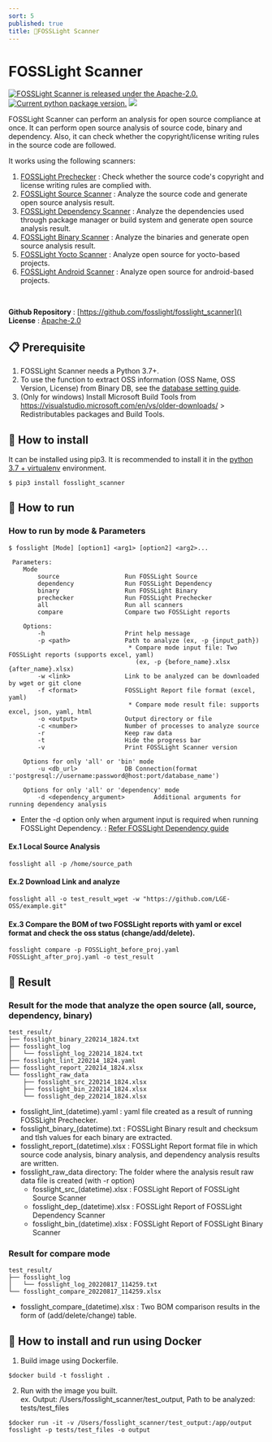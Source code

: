 ```yaml
---
sort: 5
published: true
title: 🚩FOSSLight Scanner
---
```

# FOSSLight Scanner

<a href="https://github.com/fosslight/fosslight_scanner/blob/main/LICENSE"><img src="https://img.shields.io/pypi/l/fosslight_scanner" alt="FOSSLight Scanner is released under the Apache-2.0." /></a> <a href="https://pypi.org/project/fosslight-scanner/"><img src="https://img.shields.io/pypi/v/fosslight_scanner" alt="Current python package version." /></a> <img src="https://img.shields.io/pypi/pyversions/fosslight_scanner" />

FOSSLight Scanner can perform an analysis for open source compliance at once. It can perform open source analysis of source code, binary and dependency. Also, it can check whether the copyright/license writing rules in the source code are followed.  <br/>

It works using the following scanners:

1. [FOSSLight Prechecker](1_prechecker.md) : Check whether the source code's copyright and license writing rules are complied with.
2. [FOSSLight Source Scanner](2_source.md) : Analyze the source code and generate open source analysis result.
3. [FOSSLight Dependency Scanner](3_dependency.md) : Analyze the dependencies used through package manager or build system and generate open source analysis result. 
4. [FOSSLight Binary Scanner](4_binary.md) : Analyze the binaries and generate open source analysis result.
5. [FOSSLight Yocto Scanner](5_yocto.md) : Analyze open source for yocto-based projects.
6. [FOSSLight Android Scanner](6_android.md) : Analyze open source for android-based projects.
<br />

**Github Repository** : [https://github.com/fosslight/fosslight_scanner]()  
**License** : [Apache-2.0](https://github.com/fosslight/fosslight_scanner/blob/main/LICENSE)


## 📋 Prerequisite
1. FOSSLight Scanner needs a Python 3.7+.    
2. To use the function to extract OSS information (OSS Name, OSS Version, License) from Binary DB, see the [database setting guide](etc/binary_db.md).
3. (Only for windows) Install Microsoft Build Tools from https://visualstudio.microsoft.com/en/vs/older-downloads/ > Redistributables packages and Build Tools.

## 🎉 How to install
It can be installed using pip3. It is recommended to install it in the [python 3.7 + virtualenv](etc/guide_virtualenv.md) environment.
```
$ pip3 install fosslight_scanner
```

## 🚀 How to run
### How to run by mode & Parameters
```
$ fosslight [Mode] [option1] <arg1> [option2] <arg2>...
```
```
 Parameters:
    Mode
        source                  Run FOSSLight Source
        dependency              Run FOSSLight Dependency
        binary                  Run FOSSLight Binary
        prechecker              Run FOSSLight Prechecker
        all                     Run all scanners
        compare                 Compare two FOSSLight reports
 
    Options:
        -h                      Print help message
        -p <path>               Path to analyze (ex, -p {input_path})
                                 * Compare mode input file: Two FOSSLight reports (supports excel, yaml)
                                   (ex, -p {before_name}.xlsx {after_name}.xlsx)
        -w <link>               Link to be analyzed can be downloaded by wget or git clone
        -f <format>             FOSSLight Report file format (excel, yaml)
                                 * Compare mode result file: supports excel, json, yaml, html
        -o <output>             Output directory or file
        -c <number>             Number of processes to analyze source
        -r                      Keep raw data
        -t                      Hide the progress bar
        -v                      Print FOSSLight Scanner version
 
    Options for only 'all' or 'bin' mode
        -u <db_url>             DB Connection(format :'postgresql://username:password@host:port/database_name')
 
    Options for only 'all' or 'dependency' mode
        -d <dependency_argument>        Additional arguments for running dependency analysis
```
- Enter the -d option only when argument input is required when running FOSSLight Dependency. : [Refer FOSSLight Dependency guide](3_dependency.md)

#### Ex.1 Local Source Analysis
```
fosslight all -p /home/source_path
```

#### Ex.2 Download Link and analyze
```
fosslight all -o test_result_wget -w "https://github.com/LGE-OSS/example.git"
```

#### Ex.3 Compare the BOM of two FOSSLight reports with yaml or excel format and check the oss status (change/add/delete).
```
fosslight compare -p FOSSLight_before_proj.yaml FOSSLight_after_proj.yaml -o test_result
```

## 📁 Result
### Result for the mode that analyze the open source (all, source, dependency, binary)
```
test_result/
├── fosslight_binary_220214_1824.txt
├── fosslight_log
│   └── fosslight_log_220214_1824.txt
├── fosslight_lint_220214_1824.yaml
├── fosslight_report_220214_1824.xlsx
└── fosslight_raw_data
    ├── fosslight_src_220214_1824.xlsx
    ├── fosslight_bin_220214_1824.xlsx
    └── fosslight_dep_220214_1824.xlsx
```
- fosslight_lint_(datetime).yaml : yaml file created as a result of running FOSSLight Prechecker.
- fosslight_binary_(datetime).txt : FOSSLight Binary result and checksum and tlsh values for each binary are extracted.
- fosslight_report_(datetime).xlsx : FOSSLight Report format file in which source code analysis, binary analysis, and dependency analysis results are written.
- fosslight_raw_data directory: The folder where the analysis result raw data file is created (with -r option)
  - fosslight_src_(datetime).xlsx : FOSSLight Report of FOSSLight Source Scanner
  - fosslight_dep_(datetime).xlsx : FOSSLight Report of FOSSLight Dependency Scanner
  - fosslight_bin_(datetime).xlsx : FOSSLight Report of FOSSLight Binary Scanner

### Result for compare mode
```
test_result/
├── fosslight_log
│   └── fosslight_log_20220817_114259.txt
└── fosslight_compare_20220817_114259.xlsx
```
- fosslight_compare_(datetime).xlsx : Two BOM comparison results in the form of (add/delete/change) table.

## 🐳 How to install and run using Docker
1. Build image using Dockerfile.
```
$docker build -t fosslight .
```
2. Run with the image you built.      
ex. Output: /Users/fosslight_scanner/test_output, Path to be analyzed: tests/test_files
```
$docker run -it -v /Users/fosslight_scanner/test_output:/app/output fosslight -p tests/test_files -o output
```
